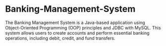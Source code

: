 # Banking-Management-System
The Banking Management System is a Java-based application using Object-Oriented Programming (OOP) principles and JDBC with MySQL. This system allows users to create accounts and perform essential banking operations, including debit, credit, and fund transfers.
